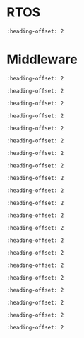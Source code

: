 # RTOS

```{include} /release/commonrn/topics/amazon_freertos_kernel.md
:heading-offset: 2
```

# Middleware

```{include} /release/commonrn/topics/nxp_zigbee.md
:heading-offset: 2
```

```{include} /release/commonrn/topics/nxp_ieee_802_15_4.md
:heading-offset: 2
```

```{include} /release/commonrn/topics/nxp_genfsk.md
:heading-offset: 2
```

```{include} /release/commonrn/topics/nxp_xcvr.md
:heading-offset: 2
```

```{include} /release/commonrn/topics/nxp_ble_controller.md
:heading-offset: 2
```

```{include} /release/commonrn/topics/nxp_ble_stack.md
:heading-offset: 2
```

```{include} /release/commonrn/topics/nxp_ble_controller_localization.md
:heading-offset: 2
```

```{include} /release/commonrn/topics/nxp_conn_fwk.md
:heading-offset: 2
```

```{include} /release/commonrn/topics/CMSIS_DSP_Library.md
:heading-offset: 2
```

```{include} /release/commonrn/topics/memfault_firmware_sdk.md
:heading-offset: 2
```

```{include} /release/commonrn/topics/arm_trusted_firmware_m.md
:heading-offset: 2
```

```{include} /release/commonrn/topics/arm_psa_test.md
:heading-offset: 2
```

```{include} /release/commonrn/topics/nxp_psa_crypto_driver.md
:heading-offset: 2
```

```{include} /release/commonrn/topics/nxp_secure_storage.md
:heading-offset: 2
```

```{include} /release/commonrn/topics/nxp_secure_subsystem.md
:heading-offset: 2
```

```{include} /release/commonrn/topics/nxp_multicore.md
:heading-offset: 2
```

```{include} /release/commonrn/topics/nxp_iot_agent.md
:heading-offset: 2
```

```{include} /release/commonrn/topics/arm_mbedtls_3x.md
:heading-offset: 2
```

```{include} /release/commonrn/topics/arm_mbedtls.md
:heading-offset: 2
```

```{include} /release/commonrn/topics/christopher_haster_littlefs.md
:heading-offset: 2
```

```{include} /release/commonrn/topics/nxp_freemaster.md
:heading-offset: 2
```

